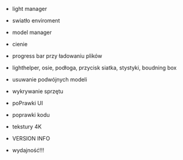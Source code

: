 - light manager
- swiatło enviroment
- model manager
- cienie

- progress bar przy ładowaniu plików
- lighthelper, osie, podłoga, przycisk siatka, stystyki, boudning box
- usuwanie podwójnych modeli

- wykrywanie sprzętu
- poPrawki UI
- poprawki kodu
- tekstury 4K
- VERSION INFO
- wydajność!!!
